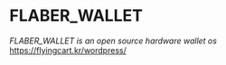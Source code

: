 # FLABER_WALLET

*FLABER_WALLET is an open source hardware wallet os*
https://flyingcart.kr/wordpress/
